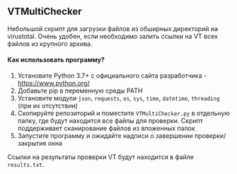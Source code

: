 ## VTMultiChecker
Небольшой скрипт для загрузки файлов из обширных директорий на virustotal. Очень удобен, если необходимо залить ссылки на VT всех файлов из крупного архива.

#### Как использовать программу?
1. Установите Python 3.7+ с официального сайта разработчика - https://www.python.org/
2. Добавьте pip в переменную среды PATH
3. Установите модули `json`, `requests`, `os`, `sys`, `time`, `datetime`, `threading` (при их отсутствии)
4. Скопируйте репозиторий и поместите `VTMultiChecker.py` в отдельную папку, где будут находится все файлы для проверки. Скрипт поддерживает сканирование файлов из вложенных папок
5. Запустите программу и ожидайте надписи о завершении проверки/закрытия окна

Ссылки на результаты проверки VT будут находится в файле `results.txt`.
